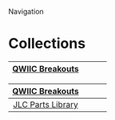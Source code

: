 


  
Navigation  
# Collections
  

|[QWIIC Breakouts](https://github.com/oomlout/oomlout_OOMP_parts/tree/main/COLLECTION-CONN-QWIIC-STAN-01/README.md)||||
| :---: | :---: | :---: | :---: |
  

|[QWIIC Breakouts](https://github.com/oomlout/oomlout_OOMP_parts/tree/main/COLLECTION-CONN-QWIIC-STAN-01/README.md)||||
| :---: | :---: | :---: | :---: |
|[JLC Parts Library](https://github.com/oomlout/oomlout_OOMP_parts/tree/main/COLLECTION-PARTL-JLCC-BASIC-01/README.md)||||
